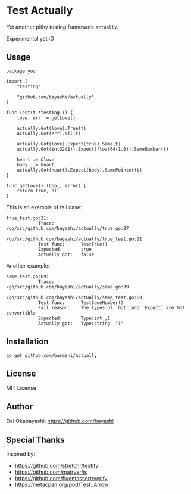 # Test Actually

Yet another pithy testing framework `actually`.

Experimental yet :D

## Usage

    package you

    import (
        "testing"

        "github.com/bayashi/actually"
    )

    func Test(t *testing.T) {
        love, err := getLove()

        actually.Got(love).True(t)
        actually.Got(err).Nil(t)

        actually.Got(love).Expect(true).Same(t)
        actually.Got(int32(1)).Expect(float64(1.0)).SameNumber(t)

        heart := &love
        body  := heart
        actually.Got(heart).Expect(body).SamePointer(t)
    }

    func getLove() (bool, error) {
        return true, nil
    }

This is an example of fail case:

    true_test.go:21:
                Trace:          /go/src/github.com/bayashi/actually/true.go:27
                                        /go/src/github.com/bayashi/actually/true_test.go:21
                Test func:      TestTrue()
                Expected:       true
                Actually got:   false

Another example:

    same_test.go:69:
                Trace:          /go/src/github.com/bayashi/actually/same.go:99
                                        /go/src/github.com/bayashi/actually/same_test.go:69
                Test func:      TestSameNumber()
                Fail reason:    The types of `Got` and `Expect` are NOT convertible
                Expected:       Type:int ,1
                Actually got:   Type:string ,"1"

## Installation

    go get github.com/bayashi/actually

## License

MIT License

## Author

Dai Okabayashi: https://github.com/bayashi

## Special Thanks

Inspired by:

* https://github.com/stretchr/testify
* https://github.com/matryer/is
* https://github.com/fluentassert/verify
* https://metacpan.org/pod/Test::Arrow
